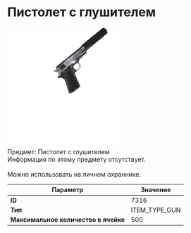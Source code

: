 # Пистолет с глушителем

![Item Image](../img/7316.webp?raw=true)

Предмет: Пистолет с глушителем<br>Информация по этому предмету отсутствует.<br><br>Можно использовать на личном охраннике.


| Параметр | Значение |
|----------|----------|
| **ID** | 7316 |
| **Тип** | ITEM_TYPE_GUN |
| **Максимальное количество в ячейке** | 500 |

